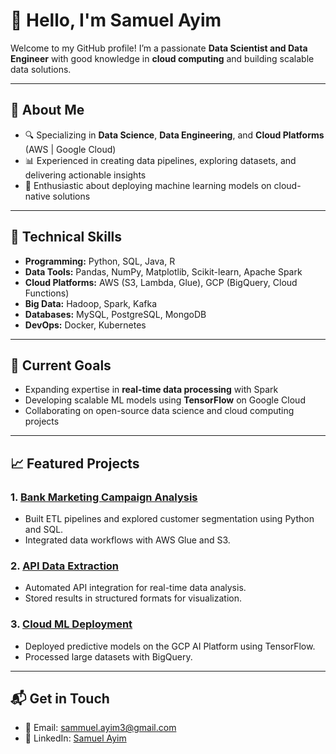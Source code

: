 # 👋 Hello, I'm Samuel Ayim  

Welcome to my GitHub profile! I’m a passionate **Data Scientist and Data Engineer** with good knowledge in **cloud computing** and building scalable data solutions.  

---

## 🌟 About Me  
- 🔍 Specializing in **Data Science**, **Data Engineering**, and **Cloud Platforms** (AWS | Google Cloud)  
- 📊 Experienced in creating data pipelines, exploring datasets, and delivering actionable insights  
- 🚀 Enthusiastic about deploying machine learning models on cloud-native solutions  

---

## 🔧 Technical Skills  
- **Programming:** Python, SQL, Java, R  
- **Data Tools:** Pandas, NumPy, Matplotlib, Scikit-learn, Apache Spark  
- **Cloud Platforms:** AWS (S3, Lambda, Glue), GCP (BigQuery, Cloud Functions)  
- **Big Data:** Hadoop, Spark, Kafka  
- **Databases:** MySQL, PostgreSQL, MongoDB  
- **DevOps:** Docker, Kubernetes  

---

## 🌱 Current Goals  
- Expanding expertise in **real-time data processing** with Spark  
- Developing scalable ML models using **TensorFlow** on Google Cloud  
- Collaborating on open-source data science and cloud computing projects  

---

## 📈 Featured Projects  
### 1. **[Bank Marketing Campaign Analysis](https://github.com/sammuelayim/data-engineering-bootcamp)**  
   - Built ETL pipelines and explored customer segmentation using Python and SQL.  
   - Integrated data workflows with AWS Glue and S3.  

### 2. **[API Data Extraction](https://github.com/sammuelayim/data-engineering-bootcamp)**  
   - Automated API integration for real-time data analysis.  
   - Stored results in structured formats for visualization.  

### 3. **[Cloud ML Deployment](https://github.com/sammuelayim/data-engineering-bootcamp)**  
   - Deployed predictive models on the GCP AI Platform using TensorFlow.  
   - Processed large datasets with BigQuery.  

---

## 📬 Get in Touch  
- 📧 Email: [sammuel.ayim3@gmail.com](mailto:sammuel.ayim3@gmail.com)  
- 💼 LinkedIn: [Samuel Ayim](https://linkedin.com/in/samuel-ayim)  
